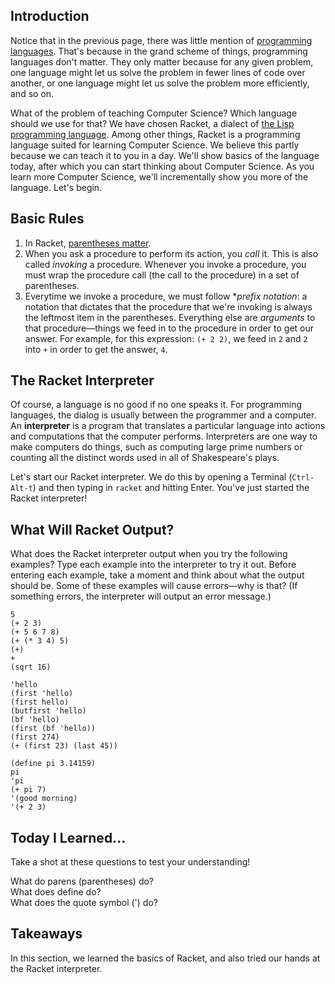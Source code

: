 ## Introduction

Notice that in the previous page, there was little mention of [programming
languages](http://en.wikipedia.org/wiki/Programming_language). That's because
in the grand scheme of things, programming languages don't matter. They only
matter because for any given problem, one language might let us solve the
problem in fewer lines of code over another, or one language might let us
solve the problem more efficiently, and so on.

What of the problem of teaching Computer Science? Which language should we use
for that? We have chosen Racket, a dialect of [the Lisp programming language](http://en.wikipedia.org/wiki/Lisp_programming_language). Among other things, Racket is a programming language suited for learning Computer Science. We believe this partly because we can teach it to you in a day. We'll show basics of the language today, after which you can start thinking about Computer Science. As you learn more Computer Science, we'll incrementally show you more of the language. Let's begin.

## Basic Rules

  1. In Racket, [parentheses matter](http://xkcd.com/297/).
  2. When you ask a procedure to perform its action, you _call_ it. This is also called _invoking_ a procedure. Whenever you invoke a procedure, you must wrap the procedure call (the call to the procedure) in a set of parentheses.
  3. Everytime we invoke a procedure, we must follow **prefix notation*: a notation that dictates that the procedure that we're invoking is always the leftmost item in the parentheses. Everything else are _arguments_ to that procedure&mdash;things we feed in to the procedure in order to get our answer. For example, for this expression: `(+ 2 2)`, we feed in `2` and `2` into `+` in order to get the answer, `4`.

## The Racket Interpreter

Of course, a language is no good if no one speaks it. For programming
languages, the dialog is usually  between the programmer and a computer. An
**interpreter** is a program that translates a particular language into
actions and computations that the computer performs. Interpreters are one way
to make computers do things, such as computing large prime numbers or counting all the distinct words used in all of Shakespeare's plays.

Let's start our Racket interpreter. We do this by opening a Terminal (`Ctrl-
Alt-t`) and then typing in `racket` and hitting Enter. You've just started the Racket interpreter!

## What Will Racket Output?

What does the Racket interpreter output when you try the following examples?
Type each example into the interpreter to try it out. Before entering each example, take a moment and think about what the output should be. Some of these examples will cause errors&mdash;why is that? (If something errors, the interpreter will output an error message.)

    
    5
    (+ 2 3)
    (+ 5 6 7 8)
    (+ (* 3 4) 5)
    (+)
    +
    (sqrt 16)
    
    'hello
    (first 'hello)
    (first hello)
    (butfirst 'hello)
    (bf 'hello)
    (first (bf 'hello))
    (first 274)
    (+ (first 23) (last 45))
    
    (define pi 3.14159)
    pi
    'pi
    (+ pi 7)
    '(good morning)
    '(+ 2 3)
    

## Today I Learned...

Take a shot at these questions to test your understanding!

<div class="mc">
What do parens (parentheses) do?
<ans text="A. Parens are used to call, or invoke, a procedure" explanation="" correct></ans>
<ans text="B. Parens are used in special procedures (e.g. define)" explanation=""></ans>
<ans text="C. Parens are only used for stylistic purposes, and can be omitted." explanation="PARENS ARE NEVER OPTIONAL. You must ALWAYS have a reason for inserting or removing parens."></ans>
<ans text="D. A and B" explanation=""></ans>
<ans text="E. A, B, and C" explanation="PARENS ARE NEVER OPTIONAL. You must ALWAYS have a reason for inserting or removing parens."></ans>
<!-- and so on -->
<br>
What does define do?
<ans text="A. It assigns a name to a value" explanation=""></ans>
<ans text="B. It defines a new procedure" explanation=""></ans>
<ans text="C. It changes the value of a previously defined variable" explanation=""></ans>
<ans text="D. A and C" explanation=""></ans>
<ans text="E. A, B, and C" explanation="" correct></ans>
<!-- and so on -->
<br>
What does the quote symbol (') do?
<ans text="A. It returns everything after it as a literal value" explanation="" correct></ans>
<ans text="B. It takes everything after it and prints it out" explanation=""></ans>
<ans text="C. A and B" explanation=""></ans>
<ans text="D. It does nothing" explanation=""></ans>
<!-- and so on -->
</div>

## Takeaways

In this section, we learned the basics of Racket, and also tried our hands at the Racket interpreter.
